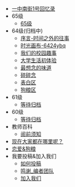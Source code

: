 - [一中南街1号回忆录](/?id=一中南街1号回忆录)
- 65级
  - [65级](/65/README.md)
- 64级(归档中)
  - [序言-时间之外的往事](/64/start)
  - [时光画布-6424ybq](/64/post/1.md)
  - [我们的校园趣事](/64/things)
  - [大学生活初体验](/64/explore)
  - [最想念的味道](/64/eat.md)
  - [碎碎念](/64/talk.md)
  - [表白区](/64/love)
  - [狗粮区](/64/cp)
- 61级
  - [等待归档](/61)
- 60级
  - [等待归档](/60)
- 教师百科
  - [阅前须知](/teacher)
- [现在大家都在哪里呢？](/where)
- [恋爱&狗粮](/love)
- 我要投稿&加入我们
  - [如何投稿](/join/join)
  - [鸣谢_编者团队](/join/writer)
  - [加入我们](/join/joinus)





